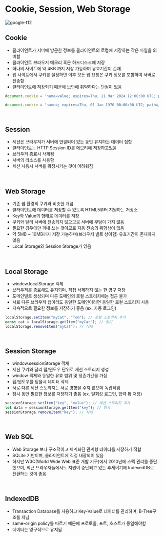 # Cookie, Session, Web Storage

![google-f12](https://user-images.githubusercontent.com/68081743/226602808-197fe4cb-6faf-4eed-993d-177cafff20eb.JPG)

## Cookie

- 클라이언트가 서버에 방문한 정보를 클라이언트의 로컬에 저장하는 작은 파일을 의미함
- 클러이언트 브라우저 메모리 혹은 하드디스크에 저장
- 하나의 사이트에 약 4KB 까지 저장 가능하며 유효기간이 존재
- 웹 사이트에서 쿠키를 설정하면 이후 모든 웹 요청은 쿠키 정보를 포함하여 서버로 전송함
- 클라이언트에 저장되기 때문에 보안에 취약하다는 단점이 있음

```javascript
document.cookie = "name=value; expires=Thu, 21 Mar 2024 12:00:00 UTC; path=/"; // 쿠키 생성

document.cookie = "name=; expires=Thu, 01 Jan 1970 00:00:00 UTC; path=/;"; // 쿠키 삭제
```

<br>

## Session

- 세션은 브라우저가 서버에 연결되어 있는 동안 유지하는 데이터 집합
- 클라이언트는 HTTP Session ID를 메모리에 저장하고있음
- 브라우저 종료시 삭제됨
- 서버의 리소스를 사용함
- 세션 사용시 서버를 확장시키는 것이 어려워짐

<br>

## Web Storage

- 기존 웹 환경의 쿠키와 비슷한 개념
- 클라이언트에 데이터를 저장할 수 있도록 HTML5부터 지원하는 저장소
- Key와 Value의 형태로 데이터를 저장
- 쿠키와 달리 서버에 전송되지 않으므로 서버에 부담이 가지 않음
- 필요한 경우에만 꺼내 쓰는 것이므로 자동 전송의 위험상이 없음
- 약 5MB ~ 10MB까지 저장 가능하며(브라우저 별로 상이함) 유효기간이 존재하지 않음
- Local Storage와 Session Storage가 있음

<br>

## Local Storage

- window.localStorage 객체
- 브라우저를 종료해도 유지되며, 직접 삭제하지 않는 한 영구 저장
- 도메인별로 생성되며 다른 도메인의 로컬 스토리지에는 접근 불가
- 서로 다른 브라우저 탭이라도 동일한 도메인이라면 동일한 로컬 스토리지 사용
- 지속적으로 필요한 정보를 저장하기 좋음 (ex. 자동 로그인)

```javascript
localStorage.setItem("myCat", "Tom"); // 로컬 스토리지 추가
const cat = localStorage.getItem("myCat"); // 읽기
localStorage.removeItem("myCat"); // 삭제
```

<br>

## Session Storage

- window.sessionStorage 객체
- 세션 쿠키와 달리 탭/윈도우 단위로 세션 스토리지 생성
- window 객체와 동일한 유효 범위 및 생존기간을 가짐
- 탭/윈도우를 닫을시 데이터 삭제
- 서로 다른 세션 스토리지는 서로 영향을 주지 않으며 독립적임
- 잠시 동안 필요한 정보를 저장하기 좋음 (ex. 일회성 로그인, 입력 폼 저장)

```javascript
sessionStorage.setItem("key", "value"); // 세션 스토리지 추가
let data = sessionStorage.getItem("key"); // 읽기
sessionStorage.removeItem("key"); // 삭제
```

<br>

## Web SQL

- Web Storage 보다 구조적이고 체계화된 관계형 데이터를 저장하기 적합
- SQLite 기반이며, 클라이언트에 직접 내장되어 있음
- 하지만 W3C(World Wide Web 표준 개발 기구)에서 2010년에 스펙 관리를 중단했으며, 최근 브라우저들에서도 지원이 중단되고 있는 추세이기에 IndexedDB로 전환하는 것이 좋음

<br>

## IndexedDB

- Transaction Database를 사용하고 Key-Value로 데이터를 관리하며, B-Tree구조를 지님
- same-origin policy를 따르기 때문에 프로토콜, 포트, 호스트가 동일해야함
- 데이터는 영구적으로 유지됨
